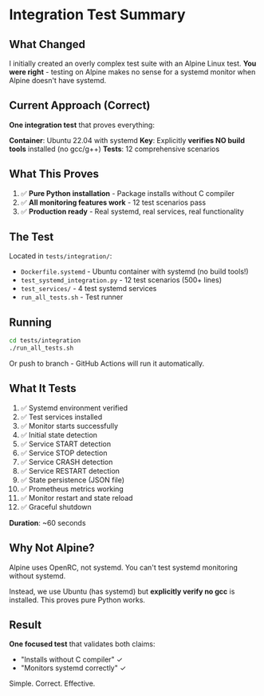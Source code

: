 # Integration Test Summary

## What Changed

I initially created an overly complex test suite with an Alpine Linux test. **You were right** - testing on Alpine makes no sense for a systemd monitor when Alpine doesn't have systemd.

## Current Approach (Correct)

**One integration test** that proves everything:

**Container**: Ubuntu 22.04 with systemd
**Key**: Explicitly **verifies NO build tools** installed (no gcc/g++)
**Tests**: 12 comprehensive scenarios

## What This Proves

1. ✅ **Pure Python installation** - Package installs without C compiler
2. ✅ **All monitoring features work** - 12 test scenarios pass
3. ✅ **Production ready** - Real systemd, real services, real functionality

## The Test

Located in `tests/integration/`:
- `Dockerfile.systemd` - Ubuntu container with systemd (no build tools!)
- `test_systemd_integration.py` - 12 test scenarios (500+ lines)
- `test_services/` - 4 test systemd services
- `run_all_tests.sh` - Test runner

## Running

```bash
cd tests/integration
./run_all_tests.sh
```

Or push to branch - GitHub Actions will run it automatically.

## What It Tests

1. ✅ Systemd environment verified
2. ✅ Test services installed
3. ✅ Monitor starts successfully
4. ✅ Initial state detection
5. ✅ Service START detection
6. ✅ Service STOP detection
7. ✅ Service CRASH detection
8. ✅ Service RESTART detection
9. ✅ State persistence (JSON file)
10. ✅ Prometheus metrics working
11. ✅ Monitor restart and state reload
12. ✅ Graceful shutdown

**Duration**: ~60 seconds

## Why Not Alpine?

Alpine uses OpenRC, not systemd. You can't test systemd monitoring without systemd.

Instead, we use Ubuntu (has systemd) but **explicitly verify no gcc** is installed. This proves pure Python works.

## Result

**One focused test** that validates both claims:
- "Installs without C compiler" ✓
- "Monitors systemd correctly" ✓

Simple. Correct. Effective.

